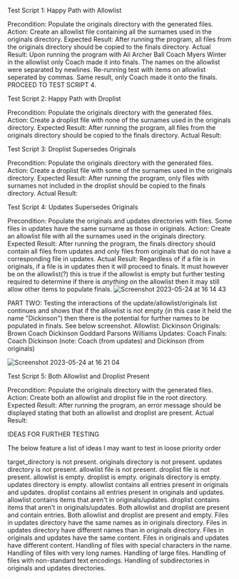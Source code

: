 Test Script 1: Happy Path with Allowlist

Precondition: Populate the originals directory with the generated files.
Action: Create an allowlist file containing all the surnames used in the originals directory.
Expected Result: After running the program, all files from the originals directory should be copied to the finals directory.
Actual Result: Upon running the program with Ali Archer Ball Coach Myers Winter in the allowlist only Coach made it into finals. The names on the allowlist were separated by newlines. Re-running test with items on allowlist seperated by commas. Same result, only Coach made it onto the finals.  PROCEED TO TEST SCRIPT 4.


Test Script 2: Happy Path with Droplist

Precondition: Populate the originals directory with the generated files.
Action: Create a droplist file with none of the surnames used in the originals directory.
Expected Result: After running the program, all files from the originals directory should be copied to the finals directory.
Actual Result:


Test Script 3: Droplist Supersedes Originals

Precondition: Populate the originals directory with the generated files.
Action: Create a droplist file with some of the surnames used in the originals directory.
Expected Result: After running the program, only files with surnames not included in the droplist should be copied to the finals directory.
Actual Result:


Test Script 4: Updates Supersedes Originals

Precondition: Populate the originals and updates directories with files. Some files in updates have the same surname as those in originals.
Action: Create an allowlist file with all the surnames used in the originals directory.
Expected Result: After running the program, the finals directory should contain all files from updates and only files from originals that do not have a corresponding file in updates.
Actual Result: Regardless of if a file is in originals, if a file is in updates then it will proceed to finals. It must however be on the allowlist(?) this is true if the allowlist is empty but further testing required to determine if there is *anything* on the allowlist then it may still allow other items to populate finals.
![Screenshot 2023-05-24 at 16 14 43](https://github.com/Lou-Martin/extending_testing_p2_challenge/assets/106453870/b71b6ff0-8d67-4e5c-a55b-ad255166769f)

PART TWO:
Testing the interactions of the update/allowlist/originals list continues and shows that if the allowlist is not empty (in this case it held the name "Dickinson") then there is the potential for further names to be populated in finals. See below screenshot.
Allowlist: Dickinson
Originals: Brown Coach Dickinson Goddard Parsons Williams
Updates: Coach
Finals: Coach Dickinson (note: Coach (from updates) and Dickinson (from originals)

![Screenshot 2023-05-24 at 16 21 04](https://github.com/Lou-Martin/extending_testing_p2_challenge/assets/106453870/e2228085-49e1-4d7f-a1c0-448344a9a7ad)

Test Script 5: Both Allowlist and Droplist Present

Precondition: Populate the originals directory with the generated files.
Action: Create both an allowlist and droplist file in the root directory.
Expected Result: After running the program, an error message should be displayed stating that both an allowlist and droplist are present.
Actual Result:



IDEAS FOR FURTHER TESTING

The below feature a list of ideas I may want to test in loose priority order

target_directory is not present.
originals directory is not present.
updates directory is not present.
allowlist file is not present.
droplist file is not present.
allowlist is empty.
droplist is empty.
originals directory is empty.
updates directory is empty.
allowlist contains all entries present in originals and updates.
droplist contains all entries present in originals and updates.
allowlist contains items that aren't in originals/updates.
droplist contains items that aren't in originals/updates.
Both allowlist and droplist are present and contain entries.
Both allowlist and droplist are present and empty.
Files in updates directory have the same names as in originals directory.
Files in updates directory have different names than in originals directory.
Files in originals and updates have the same content.
Files in originals and updates have different content.
Handling of files with special characters in the name.
Handling of files with very long names.
Handling of large files.
Handling of files with non-standard text encodings.
Handling of subdirectories in originals and updates directories.
